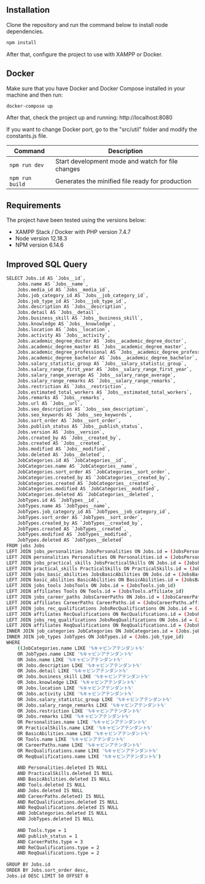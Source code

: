 ## Installation

Clone the repository and run the command below to install node dependencies.  

```sh
npm install
```

After that, configure the project to use with XAMPP or Docker.

## Docker

Make sure that you have Docker and Docker Compose installed in your machine and then run:

```sh
docker-compose up
```

After that, check the project up and running: http://localhost:8080

If you want to change Docker port, go to the "src/util" folder and modify the constants.js file.

| Command          | Description                                       |
|------------------|---------------------------------------------------|
| `npm run dev`   | Start development mode and watch for file changes |
| `npm run build` | Generates the minified file ready for production  |

## Requirements

The project have been tested using the versions below:

- XAMPP Stack / Docker with PHP version 7.4.7
- Node version 12.18.3
- NPM version 6.14.6

## Improved SQL Query
```sh
SELECT Jobs.id AS `Jobs__id`,
	Jobs.name AS `Jobs__name`,
	Jobs.media_id AS `Jobs__media_id`,
	Jobs.job_category_id AS `Jobs__job_category_id`,
	Jobs.job_type_id AS `Jobs__job_type_id`,
	Jobs.description AS `Jobs__description`,
	Jobs.detail AS `Jobs__detail`,
	Jobs.business_skill AS `Jobs__business_skill`,
	Jobs.knowledge AS `Jobs__knowledge`,
	Jobs.location AS `Jobs__location`,
	Jobs.activity AS `Jobs__activity`,
	Jobs.academic_degree_doctor AS `Jobs__academic_degree_doctor`,
	Jobs.academic_degree_master AS `Jobs__academic_degree_master`,
	Jobs.academic_degree_professional AS `Jobs__academic_degree_professional`,
	Jobs.academic_degree_bachelor AS `Jobs__academic_degree_bachelor`,
	Jobs.salary_statistic_group AS `Jobs__salary_statistic_group`,
	Jobs.salary_range_first_year AS `Jobs__salary_range_first_year`,
	Jobs.salary_range_average AS `Jobs__salary_range_average`,
	Jobs.salary_range_remarks AS `Jobs__salary_range_remarks`,
	Jobs.restriction AS `Jobs__restriction`,
	Jobs.estimated_total_workers AS `Jobs__estimated_total_workers`,
	Jobs.remarks AS `Jobs__remarks`,
	Jobs.url AS `Jobs__url`,
	Jobs.seo_description AS `Jobs__seo_description`,
	Jobs.seo_keywords AS `Jobs__seo_keywords`,
	Jobs.sort_order AS `Jobs__sort_order`,
	Jobs.publish_status AS `Jobs__publish_status`,
	Jobs.version AS `Jobs__version`,
	Jobs.created_by AS `Jobs__created_by`,
	Jobs.created AS `Jobs__created`,
	Jobs.modified AS `Jobs__modified`,
	Jobs.deleted AS `Jobs__deleted`,
	JobCategories.id AS `JobCategories__id`,
	JobCategories.name AS `JobCategories__name`,
	JobCategories.sort_order AS `JobCategories__sort_order`,
	JobCategories.created_by AS `JobCategories__created_by`,
	JobCategories.created AS `JobCategories__created`,
	JobCategories.modified AS `JobCategories__modified`,
	JobCategories.deleted AS `JobCategories__deleted`,
	JobTypes.id AS `JobTypes__id`,
	JobTypes.name AS `JobTypes__name`,
	JobTypes.job_category_id AS `JobTypes__job_category_id`,
	JobTypes.sort_order AS `JobTypes__sort_order`,
	JobTypes.created_by AS `JobTypes__created_by`,
	JobTypes.created AS `JobTypes__created`,
	JobTypes.modified AS `JobTypes__modified`,
	JobTypes.deleted AS `JobTypes__deleted`
FROM jobs Jobs
LEFT JOIN jobs_personalities JobsPersonalities ON Jobs.id = (JobsPersonalities.job_id)
LEFT JOIN personalities Personalities ON Personalities.id = (JobsPersonalities.personality_id)
LEFT JOIN jobs_practical_skills JobsPracticalSkills ON Jobs.id = (JobsPracticalSkills.job_id)
LEFT JOIN practical_skills PracticalSkills ON PracticalSkills.id = (JobsPracticalSkills.practical_skill_id)
LEFT JOIN jobs_basic_abilities JobsBasicAbilities ON Jobs.id = (JobsBasicAbilities.job_id) 
LEFT JOIN basic_abilities BasicAbilities ON BasicAbilities.id = (JobsBasicAbilities.basic_ability_id)
LEFT JOIN jobs_tools JobsTools ON Jobs.id = (JobsTools.job_id)
LEFT JOIN affiliates Tools ON Tools.id = (JobsTools.affiliate_id)
LEFT JOIN jobs_career_paths JobsCareerPaths ON Jobs.id = (JobsCareerPaths.job_id)
LEFT JOIN affiliates CareerPaths CareerPaths.id = (JobsCareerPaths.affiliate_id)
LEFT JOIN jobs_rec_qualifications JobsRecQualifications ON Jobs.id = (JobsRecQualifications.job_id)
LEFT JOIN affiliates RecQualifications ON RecQualifications.id = (JobsRecQualifications.affiliate_id)
LEFT JOIN jobs_req_qualifications JobsReqQualifications ON Jobs.id = (JobsReqQualifications.job_id)
LEFT JOIN affiliates ReqQualifications ON ReqQualifications.id = (JobsReqQualifications.affiliate_id)
INNER JOIN job_categories JobCategories ON JobCategories.id = (Jobs.job_category_id)
INNER JOIN job_types JobTypes ON JobTypes.id = (Jobs.job_type_id)
WHERE 
	((JobCategories.name LIKE '%キャビンアテンダント%'
	OR JobTypes.name LIKE '%キャビンアテンダント%'
	OR Jobs.name LIKE '%キャビンアテンダント%'
	OR Jobs.description LIKE '%キャビンアテンダント%'
	OR Jobs.detail LIKE '%キャビンアテンダント%'
	OR Jobs.business_skill LIKE '%キャビンアテンダント%'
	OR Jobs.knowledge LIKE '%キャビンアテンダント%'
	OR Jobs.location LIKE '%キャビンアテンダント%'
	OR Jobs.activity LIKE '%キャビンアテンダント%'
	OR Jobs.salary_statistic_group LIKE '%キャビンアテンダント%'
	OR Jobs.salary_range_remarks LIKE '%キャビンアテンダント%'
	OR Jobs.restriction LIKE '%キャビンアテンダント%'
	OR Jobs.remarks LIKE '%キャビンアテンダント%'
	OR Personalities.name LIKE '%キャビンアテンダント%'
	OR PracticalSkills.name LIKE '%キャビンアテンダント%'
	OR BasicAbilities.name LIKE '%キャビンアテンダント%'
	OR Tools.name LIKE '%キャビンアテンダント%'
	OR CareerPaths.name LIKE '%キャビンアテンダント%'
	OR RecQualifications.name LIKE '%キャビンアテンダント%'
	OR ReqQualifications.name LIKE '%キャビンアテンダント%')
	
	AND Personalities.deleted IS NULL
	AND PracticalSkills.deleted IS NULL
	AND BasicAbilities.deleted IS NULL
	AND Tools.deleted IS NULL
	AND Jobs.deleted IS NULL
	AND CareerPaths.deleted) IS NULL
	AND ReCQualifications.deleted IS NULL
	AND ReqQualifications.deleted IS NULL
	AND JobCategories.deleted IS NULL
	AND JobTypes.deleted IS NULL
	
	AND Tools.type = 1
	AND publish_status = 1	
	AND CareerPaths.type = 3	
	AND ReCQualifications.type = 2
	AND ReqQualifications.type = 2	
	
GROUP BY Jobs.id
ORDER BY Jobs.sort_order desc,
Jobs.id DESC LIMIT 50 OFFSET 0
```

